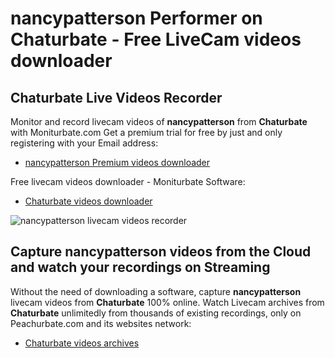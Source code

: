 # nancypatterson Performer on Chaturbate - Free LiveCam videos downloader

## Chaturbate Live Videos Recorder

Monitor and record livecam videos of **nancypatterson** from **Chaturbate** with Moniturbate.com
Get a premium trial for free by just and only registering with your Email address:
* [nancypatterson Premium videos downloader](https://moniturbate.com/request-demo-licence-key.html)

Free livecam videos downloader - Moniturbate Software:
* [Chaturbate videos downloader](https://moniturbate.com/moniturbate-download-software.html)

![nancypatterson livecam videos recorder](https://peachurnet.com/templates/moniturbate-software.png)


## Capture nancypatterson videos from the Cloud and watch your recordings on Streaming

Without the need of downloading a software, capture **nancypatterson** livecam videos from **Chaturbate** 100% online.
Watch Livecam archives from **Chaturbate** unlimitedly from thousands of existing recordings, only on Peachurbate.com and its websites network:
* [Chaturbate videos archives](https://peachurnet.com/)